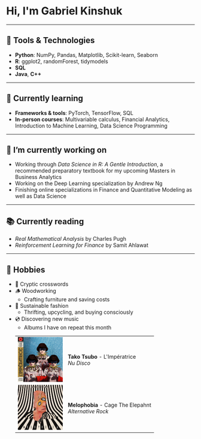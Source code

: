 # Hi, I'm Gabriel Kinshuk
___
## 🔧 Tools & Technologies
- **Python**: NumPy, Pandas, Matplotlib, Scikit-learn, Seaborn
- **R**: ggplot2, randomForest, tidymodels
- **SQL**
- **Java**, **C++**
___
## 🧠 Currently learning
* **Frameworks & tools**: PyTorch, TensorFlow, SQL  
* **In-person courses**: Multivariable calculus, Financial Analytics, Introduction to Machine Learning, Data Science Programming

___
## 🚧 I’m currently working on
* Working through *Data Science in R: A Gentle Introduction*, a recommended preparatory textbook for my upcoming Masters in Business Analytics
* Working on the Deep Learning specialization by Andrew Ng
* Finishing online specializations in Finance and Quantitative Modeling as well as Data Science
___
## 📚 Currently reading
* *Real Mathematical Analysis* by Charles Pugh
* *Reinforcement Learning for Finance* by Samit Ahlawat
___
## 🌱 Hobbies
* 🧩 Cryptic crosswords  
* 🪵 Woodworking
  * Crafting furniture and saving costs
* 🧵 Sustainable fashion
  * Thrifting, upcycling, and buying consciously
* 💿 Discovering new music
  * Albums I have on repeat this month  
  <table>
  <tr>
    <td><img src="assets/takoTsubo.jpg" alt="Tako Tsubo" width="120" height="120"></td>
    <td>
      <b>Tako Tsubo</b> - L'Impératrice<br>
      <i>Nu Disco</i>
    </td>
  </tr>
  <tr>
    <td><img src="assets/Melophobia.jpg" alt="Melophobia" width="120" height="120"></td>
    <td>
      <b>Melophobia</b> - Cage The Elepahnt<br>
      <i>Alternative Rock</i>
    </td>
  </tr>
</table>

<!-- ## 📜 Check out my recent thoughts:
* [Blog post 1](#)
* [Blog post 2](#)

___ -->
